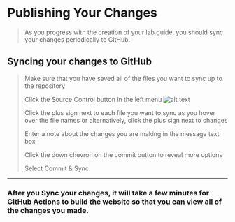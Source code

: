 # Publishing Your Changes
> As you progress with the creation of your lab guide, you should sync your changes periodically to GitHub.  

## Syncing your changes to GitHub
> Make sure that you have saved all of the files you want to sync up to the repository
> 
> Click the Source Control button in the left menu ![alt text](assets/sourceControl.png)
>
> Click the plus sign next to each file you want to sync as you hover over the file names or alternatively, click the plus sign next to changes
>
> Enter a note about the changes you are making in the message text box
>
> Click the down chevron  on the commit button to reveal more options
>
> Select Commit & Sync
>
---

### After you Sync your changes, it will take a few minutes for GitHub Actions to build the website so that you can view all of the changes you made. 